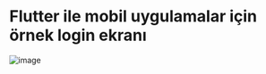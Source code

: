 # Flutter ile mobil uygulamalar için örnek login ekranı

![image](https://user-images.githubusercontent.com/73295089/196816936-dfda27bb-7720-40f5-a590-a7dfebe28369.png)
